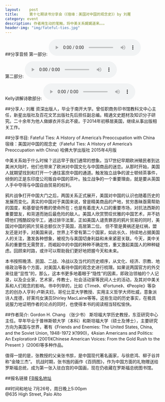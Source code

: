 ```yaml
---
layout:    post
title:     第十七期读书分享会（《宿缘：美国对中国的观念史》）by 刘雁 
category: event 
description: 作者用生动的笔触，将中美关系娓娓道来。。。
header-img: "img/fateful-ties.jpg"
---
```


##分享音频
第一部分:
<audio controls="controls">
   <source src="{{site.www-data-url}}/audio/2015-07-26-liuyan-1.mp3" type="audio/mpeg">
 Your browser does not support the audio element.
 </audio>

第二部分:
<audio controls="controls">
   <source src="{{site.www-data-url}}/audio/2015-07-26-liuyan-2.mp3" type="audio/mpeg">
 Your browser does not support the audio element.
 </audio>

Kelly讲解诗歌部分:
<audio controls="controls">
   <source src="{{site.www-data-url}}/audio/2015-07-26-kelly-poem.mp3" type="audio/mpeg">
 Your browser does not support the audio element.
 </audio>

##分享人: 刘雁
资深出版人，毕业于南开大学。曾任职商务印书馆教科文中心主任，新星出版社及百花文艺出版社先后担任副总编。精通文史题材及知识分子研究。二十余年为他人做嫁衣并乐此不疲。于2014年初移居美国，继续从事出版相关工作。

##分享书目: Fateful Ties: A History of America’s Preoccupation with China
宿缘：美国对中国的观念史（Fateful Ties: A History of America’s Preoccupation with China)
哈佛大学出版社 2015年4月版      

中美关系始于什么时候？远远早于我们通常的想象。当17世纪早期欧洲殖民者到达美洲大陆时，他们也带来了欧洲对中国文化与中国商品的迷恋。从那时开始，美国人就期望找到和打开一个通往富庶中国的通道。触发独立战争的波士顿倾茶事件，倾倒的正是东印度公司贩自中国的茶叶。独立战争的一个重要理由，就是要从英国人手中夺得与中国自由贸易的权利。

鸦片战争打开中国大门之后，两国关系正式展开，美国对中国的认识也随着历史的发展而变化。真实的中国对于美国来说，曾是精美商品的产地，贫穷愚昧亟需帮助的国度，和基督徒传教的使命所在；也是有着庞大人口的重要市场，对抗法西斯的重要盟友，和背道而驰后最危险的敌人。美国人欣赏赞叹优雅的中国艺术，并不妨碍他们残酷奴役华工，通过排华法案，正如美国人谴责罪恶的鸦片贸易的同时，美国对中国的鸦片贸易总额仅次于英国，高居第二位。 但不管是黄祸还是红祸，盟友还是对手，对美国来说，世界上不曾有第二个国家，如此长久、持续地占据美国人的关注，激发各种想象，被视为与美国切身利益和未来紧密关联。今天，美中关系的重要性无需赘言，而崛起中的中国的种种不确定性，重又激起美国人的种种疑虑。回顾来时路，或许可以帮助我们更好地把握今天和未来。

本书按照晚清、民国、二战、冷战以及当代的历史顺序，从文化、经济、宗教、地缘政治等各个方面，对美国人看待中国的观念史进行梳理。如果说两国官方的外交来往是“显性”的，那么，这本书更多地着眼于“隐性”的因素，即政治领袖的个人记录，以及企业家，艺术家，传教士，社会活动家等民间人士的活动，及其对中美关系和人们观念的影响。书中列举的，比如《Time》、《Fortune》、《People》等杂志的创办人亨利·卢斯夫妇，哥伦比亚大学教授、实用主义哲学大师杜威，意象派诗人庞德，好莱坞女演员Shirley MacLaine等等。这些生动的历史事实，在极具说服力地证明作者的论点的同时，也使得本书的阅读相当轻松愉快。

##作者简介: Gordon H. Chang （张少书）
斯坦福大学历史教授，东亚研究中心主任。早年毕业于普林斯顿大学（本科）和斯坦福大学（硕士及博士），主要研究方向为美国与世界，著有《Friends and Enemies: The United States, China, and the Soviet Union, 1948-1972 》(1990)，《Asian Americans and Politics: An Exploration》 (2001)《Chinese American Voices: From the Gold Rush to the Present 》(2006)等多种作品。

值得一提的是，张教授的父亲张书旂，是中国现代著名画家，与徐悲鸿、柳子谷并称“金陵三杰”。 抗战时期，张书旌的画作《百鸽图》，作为中国方面的礼物赠送给罗斯福总统，成为第一张入驻白宫的中国画，现在仍收藏在罗斯福总统图书馆。

##报名链接
[FB报名地址](https://www.facebook.com/events/424933377714086/)  

##时间和地址
7月26号，周日晚上5:00pm <br>
@635 High Street, Palo Alto

